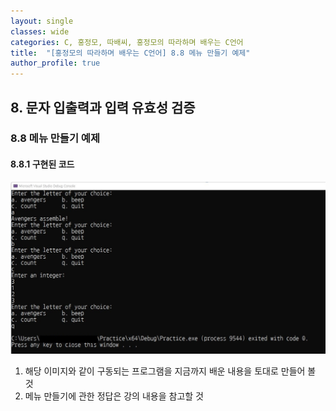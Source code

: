 ```yaml
---
layout: single
classes: wide
categories: C, 홍정모, 따배씨, 홍정모의 따라하며 배우는 C언어
title:  "[홍정모의 따라하며 배우는 C언어] 8.8 메뉴 만들기 예제"
author_profile: true
---
```

## 8. 문자 입출력과 입력 유효성 검증
### 8.8 메뉴 만들기 예제
#### 8.8.1 구현된 코드

![image](/assets/images/tbc/8.8.1.jpg)

1. 해당 이미지와 같이 구동되는 프로그램을 지금까지 배운 내용을 토대로 만들어 볼 것
2. 메뉴 만들기에 관한 정답은 강의 내용을 참고할 것
